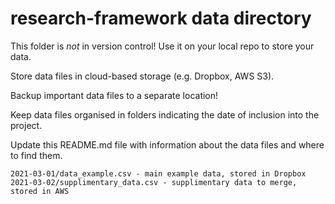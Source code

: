 # research-framework data directory
This folder is *not* in version control! Use it on your local repo to store your data.

Store data files in cloud-based storage (e.g. Dropbox, AWS S3).

Backup important data files to a separate location!

Keep data files organised in folders indicating the date of inclusion into the project.

Update this README.md file with information about the data files and where to find them.

    2021-03-01/data_example.csv - main example data, stored in Dropbox
    2021-03-02/supplimentary_data.csv - supplimentary data to merge, stored in AWS

